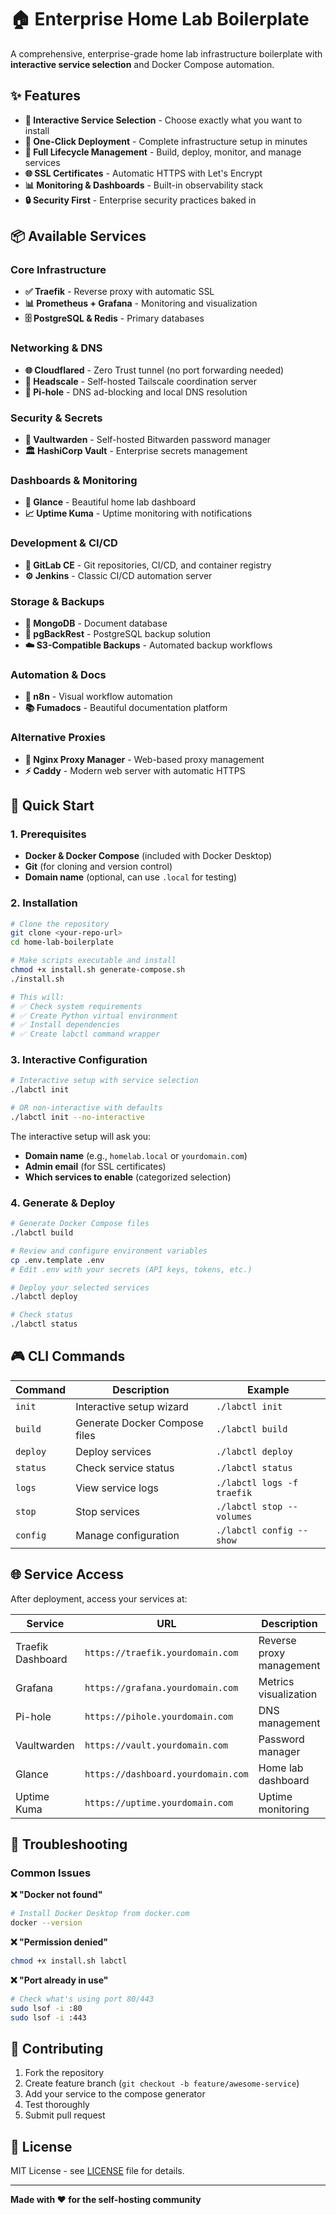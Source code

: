 # 🏠 Enterprise Home Lab Boilerplate

A comprehensive, enterprise-grade home lab infrastructure boilerplate with **interactive service selection** and Docker Compose automation.

## ✨ Features

- **🎯 Interactive Service Selection** - Choose exactly what you want to install
- **🚀 One-Click Deployment** - Complete infrastructure setup in minutes
- **🔄 Full Lifecycle Management** - Build, deploy, monitor, and manage services
- **🌐 SSL Certificates** - Automatic HTTPS with Let's Encrypt
- **📊 Monitoring & Dashboards** - Built-in observability stack
- **🔒 Security First** - Enterprise security practices baked in

## 📦 Available Services

### Core Infrastructure
- **✅ Traefik** - Reverse proxy with automatic SSL
- **📊 Prometheus + Grafana** - Monitoring and visualization
- **🗄️ PostgreSQL & Redis** - Primary databases

### Networking & DNS
- **🌐 Cloudflared** - Zero Trust tunnel (no port forwarding needed)
- **🔗 Headscale** - Self-hosted Tailscale coordination server
- **🚫 Pi-hole** - DNS ad-blocking and local DNS resolution

### Security & Secrets
- **🔐 Vaultwarden** - Self-hosted Bitwarden password manager
- **🏛️ HashiCorp Vault** - Enterprise secrets management

### Dashboards & Monitoring
- **👀 Glance** - Beautiful home lab dashboard
- **📈 Uptime Kuma** - Uptime monitoring with notifications

### Development & CI/CD
- **🦊 GitLab CE** - Git repositories, CI/CD, and container registry
- **⚙️ Jenkins** - Classic CI/CD automation server

### Storage & Backups
- **📄 MongoDB** - Document database
- **💾 pgBackRest** - PostgreSQL backup solution
- **☁️ S3-Compatible Backups** - Automated backup workflows

### Automation & Docs
- **🔄 n8n** - Visual workflow automation
- **📚 Fumadocs** - Beautiful documentation platform

### Alternative Proxies
- **📡 Nginx Proxy Manager** - Web-based proxy management
- **⚡ Caddy** - Modern web server with automatic HTTPS

## 🚀 Quick Start

### 1. Prerequisites

- **Docker & Docker Compose** (included with Docker Desktop)
- **Git** (for cloning and version control)
- **Domain name** (optional, can use `.local` for testing)

### 2. Installation

```bash
# Clone the repository
git clone <your-repo-url>
cd home-lab-boilerplate

# Make scripts executable and install
chmod +x install.sh generate-compose.sh
./install.sh

# This will:
# ✅ Check system requirements
# ✅ Create Python virtual environment
# ✅ Install dependencies
# ✅ Create labctl command wrapper
```

### 3. Interactive Configuration

```bash
# Interactive setup with service selection
./labctl init

# OR non-interactive with defaults
./labctl init --no-interactive
```

The interactive setup will ask you:
- **Domain name** (e.g., `homelab.local` or `yourdomain.com`)
- **Admin email** (for SSL certificates)
- **Which services to enable** (categorized selection)

### 4. Generate & Deploy

```bash
# Generate Docker Compose files
./labctl build

# Review and configure environment variables
cp .env.template .env
# Edit .env with your secrets (API keys, tokens, etc.)

# Deploy your selected services
./labctl deploy

# Check status
./labctl status
```

## 🎮 CLI Commands

| Command | Description | Example |
|---------|-------------|---------|
| `init` | Interactive setup wizard | `./labctl init` |
| `build` | Generate Docker Compose files | `./labctl build` |
| `deploy` | Deploy services | `./labctl deploy` |
| `status` | Check service status | `./labctl status` |
| `logs` | View service logs | `./labctl logs -f traefik` |
| `stop` | Stop services | `./labctl stop --volumes` |
| `config` | Manage configuration | `./labctl config --show` |

## 🌐 Service Access

After deployment, access your services at:

| Service | URL | Description |
|---------|-----|-------------|
| Traefik Dashboard | `https://traefik.yourdomain.com` | Reverse proxy management |
| Grafana | `https://grafana.yourdomain.com` | Metrics visualization |
| Pi-hole | `https://pihole.yourdomain.com` | DNS management |
| Vaultwarden | `https://vault.yourdomain.com` | Password manager |
| Glance | `https://dashboard.yourdomain.com` | Home lab dashboard |
| Uptime Kuma | `https://uptime.yourdomain.com` | Uptime monitoring |

## 🚨 Troubleshooting

### Common Issues

**❌ "Docker not found"**
```bash
# Install Docker Desktop from docker.com
docker --version
```

**❌ "Permission denied"**
```bash
chmod +x install.sh labctl
```

**❌ "Port already in use"**
```bash
# Check what's using port 80/443
sudo lsof -i :80
sudo lsof -i :443
```

## 🤝 Contributing

1. Fork the repository
2. Create feature branch (`git checkout -b feature/awesome-service`)
3. Add your service to the compose generator
4. Test thoroughly
5. Submit pull request

## 📄 License

MIT License - see [LICENSE](LICENSE) file for details.

---

**Made with ❤️ for the self-hosting community**